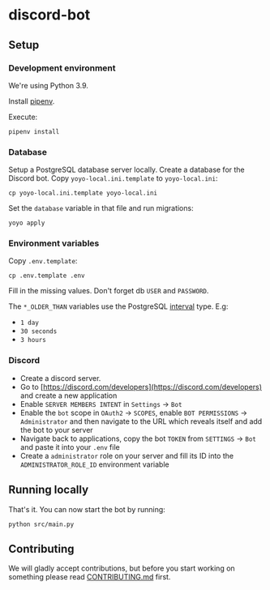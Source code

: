 # discord-bot

## Setup

### Development environment

We're using Python 3.9.

Install [pipenv](https://pipenv.pypa.io/en/latest/install/).

Execute:

```
pipenv install
```

### Database

Setup a PostgreSQL database server locally. Create a database for the Discord bot. Copy `yoyo-local.ini.template` to `yoyo-local.ini`:
```
cp yoyo-local.ini.template yoyo-local.ini
```

Set the `database` variable in that file and run migrations:
```
yoyo apply
```

### Environment variables

Copy `.env.template`:

```
cp .env.template .env
```

Fill in the missing values. Don't forget db `USER` and `PASSWORD`.

The `*_OLDER_THAN` variables use the PostgreSQL [interval](https://www.postgresql.org/docs/9.1/functions-datetime.html)
type. E.g:

- `1 day`
- `30 seconds`
- `3 hours`

### Discord

- Create a discord server.
- Go to [https://discord.com/developers](https://discord.com/developers) and create a new application
- Enable `SERVER MEMBERS INTENT` in `Settings` -> `Bot`
- Enable the `bot` scope in `OAuth2` -> `SCOPES`, enable `BOT PERMISSIONS` -> `Administrator` and then navigate to the
  URL which reveals itself and add the bot to your server
- Navigate back to applications, copy the bot `TOKEN` from `SETTINGS` -> `Bot` and paste it into your `.env` file
- Create a `administrator` role on your server and fill its ID into the `ADMINISTRATOR_ROLE_ID` environment variable

## Running locally

That's it. You can now start the bot by running:

```
python src/main.py
```

## Contributing

We will gladly accept contributions, but before you start working on something please
read [CONTRIBUTING.md](docs/CONTRIBUTING.md) first.
